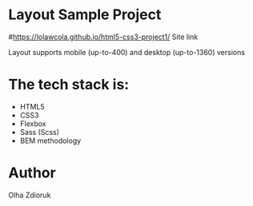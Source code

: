 # Layout Sample Project

#https://lolawcola.github.io/html5-css3-project1/ Site link

Layout supports mobile (up-to-400) and desktop (up-to-1360) versions

# The tech stack is:
* HTML5
* CSS3
* Flexbox
* Sass (Scss)
* BEM methodology

# Author
Olha Zdioruk
